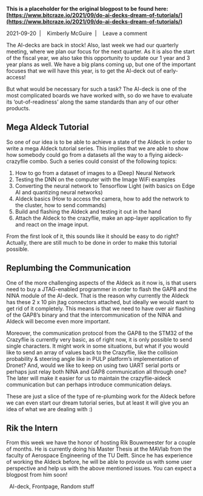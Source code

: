 **This is a placeholder for the original blogpost to be found here: [https://www.bitcraze.io/2021/09/do-ai-decks-dream-of-tutorials/](https://www.bitcraze.io/2021/09/do-ai-decks-dream-of-tutorials/)**

2021-09-20 
 | 
 
Kimberly McGuire 
 | 
 
Leave a comment

The AI-decks are back in stock! Also, last week we had our quarterly meeting, where we plan our focus for the next quarter. As it is also the start of the fiscal year, we also take this opportunity to update our 1 year and 3 year plans as well. We have a big plans coming up, but one of the important focuses that we will have this year, is to get the AI-deck out of early-access!

But what would be necessary for such a task? The AI-deck is one of the most complicated boards we have worked with, so do we have to evaluate its ‘out-of-readiness’ along the same standards than any of our other products.

Mega AIdeck Tutorial
--------------------

So one of our idea is to be able to achieve a state of the AIdeck in order to write a mega AIdeck tutorial series. This implies that we are able to show how somebody could go from a datasets all the way to a flying aideck-crazyflie combo. Such a series could consist of the following topics:

1. How to go from a dataset of images to a (Deep) Neural Network
2. Testing the DNN on the computer with the Image WiFi examples
3. Converting the neural network to Tensorflow Light (with basics on Edge AI and quantizing neural networks)
4. AIdeck basics (How to access the camera, how to add the network to the cluster, how to send commands)
5. Build and flashing the AIdeck and testing it out in the hand
6. Attach the AIdeck to the crazyflie, make an app-layer application to fly and react on the image input.

From the first look of it, this sounds like it should be easy to do right? Actually, there are still much to be done in order to make this tutorial possible.

Replumbing the Communication
----------------------------

One of the more challenging aspects of the AIdeck as it now is, is that users need to buy a JTAG-enabled programmer in order to flash the GAP8 and the NINA module of the AI-deck. That is the reason why currently the AIdeck has these 2 x 10 pin jtag connectors attached, but ideally we would want to get rid of it completely. This means is that we need to have over air flashing of the GAP8’s binary and that the intercommunication of the NINA and AIdeck will become even more important.

Moreover, the communication protocol from the GAP8 to the STM32 of the Crazyflie is currently very basic, as of right now, it is only possible to send single characters. It might work in some situations, but what if you would like to send an array of values back to the Crazyflie, like the collision probability & steering angle like in PULP platform’s implementation of Dronet? And, would we like to keep on using two UART serial ports or perhaps just relay both NINA and GAP8 communication all through one? The later will make it easier for us to maintain the crazyflie-aideck communication but can perhaps introduce communication delays.

These are just a slice of the type of re-plumbing work for the AIdeck before we can even start our dream tutorial series, but at least it will give you an idea of what we are dealing with :)

Rik the Intern
--------------

From this week we have the honor of hosting Rik Bouwmeester for a couple of months. He is currently doing his Master Thesis at the MAVlab from the faculty of Aerospace Engineering of the TU Delft. Since he has experience of working the AIdeck before, he will be able to provide us with some user perspective and help us with the above mentioned issues. You can expect a blogpost from him soon!

 
AI-deck, Frontpage, Random stuff